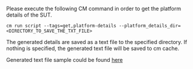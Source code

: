 Please execute the following CM command in order to get the platform details of the SUT. 

```
cm run script --tags=get,platform-details --platform_details_dir=<DIRECTORY_TO_SAVE_THE_TXT_FILE>
```


The generated details are saved as a text file to the specified directory. If nothing is specified, the generated text file will be saved to cm cache.

Generated text file sample could be found [here](https://github.com/GATEOverflow/mlperf_inference_test_submissions_v5.0/blob/main/open/MLCommons/measurements/gh_action-reference-gpu-pytorch_v2.5.0-cu124/system_info.txt)

